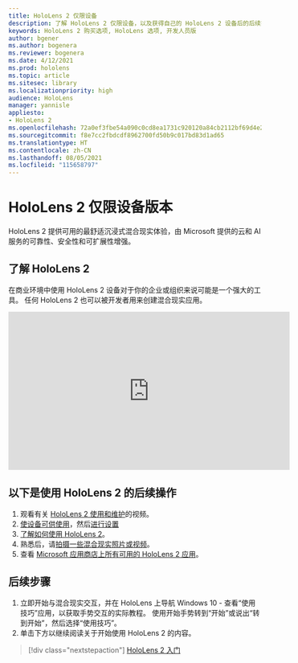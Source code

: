 ```yaml
---
title: HoloLens 2 仅限设备
description: 了解 HoloLens 2 仅限设备，以及获得自己的 HoloLens 2 设备后的后续操作。
keywords: HoloLens 2 购买选项, HoloLens 选项, 开发人员版
author: bgener
ms.author: bogenera
ms.reviewer: bogenera
ms.date: 4/12/2021
ms.prod: hololens
ms.topic: article
ms.sitesec: library
ms.localizationpriority: high
audience: HoloLens
manager: yannisle
appliesto:
- HoloLens 2
ms.openlocfilehash: 72a0ef3fbe54a090c0cd8ea1731c920120a84cb2112bf69d4e25ccddd1326d15
ms.sourcegitcommit: f8e7cc2fbdcdf8962700fd50b9c017bd83d1ad65
ms.translationtype: HT
ms.contentlocale: zh-CN
ms.lasthandoff: 08/05/2021
ms.locfileid: "115658797"
---
```

# <a name="hololens-2-device-only-edition"></a>HoloLens 2 仅限设备版本

HoloLens 2 提供可用的最舒适沉浸式混合现实体验，由 Microsoft 提供的云和 AI 服务的可靠性、安全性和可扩展性增强。

## <a name="learn-about-hololens-2"></a>了解 HoloLens 2
在商业环境中使用 HoloLens 2 设备对于你的企业或组织来说可能是一个强大的工具。 任何 HoloLens 2 也可以被开发者用来创建混合现实应用。

<iframe width="560" height="315" src="https://www.youtube.com/embed/XwOnHqiNAeU" frameborder="0" allow="accelerometer; autoplay; clipboard-write; encrypted-media; gyroscope; picture-in-picture" allowfullscreen></iframe>

## <a name="heres-what-to-do-next-with-the-hololens-2"></a>以下是使用 HoloLens 2 的后续操作

1. 观看有关 [HoloLens 2 使用和维护](/hololens/hololens2-maintenance##HoloLens-2-Use-and-Care)的视频。
1. [使设备可供使用](/hololens/hololens2-setup)，然后[进行设置](/hololens/hololens2-start)
1. [了解如何使用 HoloLens 2](/hololens/holographic-home)。
1. 熟悉后，请[拍摄一些混合现实照片或视频](/hololens/holographic-photos-and-videos)。
1. 查看 [Microsoft 应用商店上所有可用的 HoloLens 2 应用](/hololens/holographic-store-apps)。

## <a name="next-steps"></a>后续步骤

1. 立即开始与混合现实交互，并在 HoloLens 上导航 Windows 10 - 查看“使用技巧”应用，以获取手势交互的实际教程。 使用开始手势转到“开始”或说出“转到开始”，然后选择“使用技巧”。
1. 单击下方以继续阅读关于开始使用 HoloLens 2 的内容。

> [!div class="nextstepaction"]
> [HoloLens 2 入门](hololens2-basic-usage.md)